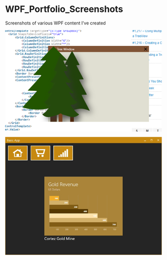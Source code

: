 # WPF_Portfolio_Screenshots
Screenshots of various WPF content I've created

![](images/WPF_Tree_Window.PNG)

![](images/BasicApp_Screenshot_Charts.jpg)
